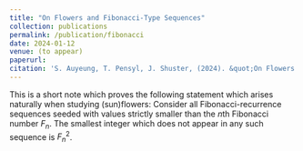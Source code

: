 ```yaml
---
title: "On Flowers and Fibonacci-Type Sequences"
collection: publications
permalink: /publication/fibonacci
date: 2024-01-12
venue: (to appear)
paperurl:
citation: 'S. Auyeung, T. Pensyl, J. Shuster, (2024). &quot;On Flowers and Fibonacci-Type Sequences.&quot; <i>in preparation</i>.'
---
```

This is a short note which proves the following statement which arises naturally when studying (sun)flowers: Consider all Fibonacci-recurrence sequences seeded with values strictly smaller than the $n$th Fibonacci number $F_n$. The smallest integer which does not appear in any such sequence is $F_n^2$.
